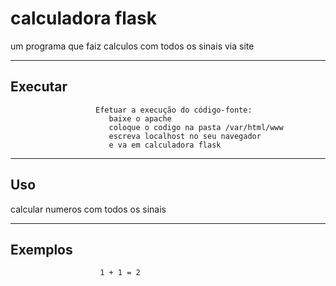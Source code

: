 calculadora flask 
================

um programa que faiz calculos com todos os sinais via site


----

Executar
----------

                       Efetuar a execução do código-fonte:
                          baixe o apache                           
                          coloque o codigo na pasta /var/html/www
                          escreva localhost no seu navegador
                          e va em calculadora flask
             


----

Uso 
---

calcular numeros com todos os sinais

----

Exemplos
--------
                        1 + 1 = 2 
